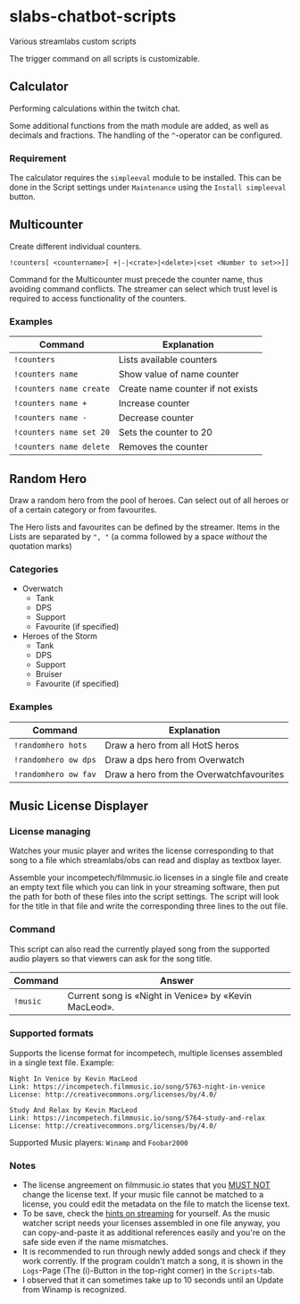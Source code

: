 # slabs-chatbot-scripts

Various streamlabs custom scripts

The trigger command on all scripts is customizable.

## Calculator

Performing calculations within the twitch chat.

Some additional functions from the math module are added, as well as decimals and fractions.
The handling of the `^`-operator can be configured.

### Requirement

The calculator requires the `simpleeval` module to be installed. This can be done
in the Script settings under `Maintenance` using the `Install simpleeval` button.

## Multicounter

Create different individual counters.

    !counters[ <countername>[ +|-|<crate>|<delete>|<set <Number to set>>]]

Command for the Multicounter must precede the counter name, thus avoiding command conflicts.
The streamer can select which trust level is required to access functionality of the counters.

### Examples

| Command                 | Explanation                       |
| ----------------------- | --------------------------------- |
| `!counters`             | Lists available counters          |
| `!counters name`        | Show value of name counter        |
| `!counters name create` | Create name counter if not exists |
| `!counters name +`      | Increase counter                  |
| `!counters name -`      | Decrease counter                  |
| `!counters name set 20` | Sets the counter to 20            |
| `!counters name delete` | Removes the counter               |

## Random Hero

Draw a random hero from the pool of heroes. Can select out of all heroes or of
a certain category or from favourites.

The Hero lists and favourites can be defined by the streamer.
Items in the Lists are separated by `", "` (a comma followed by a space _without_ the quotation marks)

### Categories

-   Overwatch
    -   Tank
    -   DPS
    -   Support
    -   Favourite (if specified)
-   Heroes of the Storm
    -   Tank
    -   DPS
    -   Support
    -   Bruiser
    -   Favourite (if specified)

### Examples

| Command              | Explanation                              |
| -------------------- | ---------------------------------------- |
| `!randomhero hots`   | Draw a hero from all HotS heros          |
| `!randomhero ow dps` | Draw a dps hero from Overwatch           |
| `!randomhero ow fav` | Draw a hero from the Overwatchfavourites |

## Music License Displayer

### License managing

Watches your music player and writes the license corresponding to that song
to a file which streamlabs/obs can read and display as textbox layer.

Assemble your incompetech/filmmusic.io licenses in a single file and create an empty text file
which you can link in your streaming software, then put the path for
both of these files into the script settings. The script will look for
the title in that file and write the corresponding three lines to the out file.

### Command

This script can also read the currently played song from the supported
audio players so that viewers can ask for the song title.

| Command  | Answer                                                |
| -------- | ----------------------------------------------------- |
| `!music` | Current song is «Night in Venice» by «Kevin MacLeod». |

### Supported formats

Supports the license format for incompetech, multiple licenses
assembled in a single text file. Example:

    Night In Venice by Kevin MacLeod
    Link: https://incompetech.filmmusic.io/song/5763-night-in-venice
    License: http://creativecommons.org/licenses/by/4.0/

    Study And Relax by Kevin MacLeod
    Link: https://incompetech.filmmusic.io/song/5764-study-and-relax
    License: http://creativecommons.org/licenses/by/4.0/

Supported Music players: `Winamp` and `Foobar2000`

### Notes

-   The license angreement on filmmusic.io states that you
    [MUST NOT](https://tools.ietf.org/html/rfc2119) change the license text.
    If your music file cannot be matched to a license, you could edit
    the metadata on the file to match the license text.
-   To be save, check the [hints on streaming](https://filmmusic.io/faq/67)
    for yourself. As the music watcher script needs your licenses assembled in
    one file anyway, you can copy-and-paste it as additional references easily
    and you're on the safe side even if the name mismatches.
-   It is recommended to run through newly added songs and check if they
    work corrently. If the program couldn't match a song, it is shown in the
    `Logs`-Page (The (i)-Button in the top-right corner) in the `Scripts`-tab.
-   I observed that it can sometimes take up to 10 seconds until an Update
    from Winamp is recognized.
